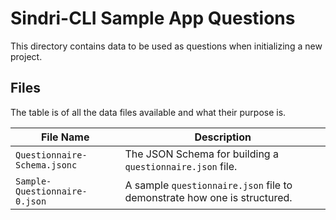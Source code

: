 # Sindri-CLI Sample App Questions

This directory contains data to be used as questions when initializing a new project.

## Files

The table is of all the data files available and what their purpose is.

| File Name                     | Description                                                              |
| ----------------------------- | ------------------------------------------------------------------------ |
| `Questionnaire-Schema.jsonc`  | The JSON Schema for building a `questionnaire.json` file.                |
| `Sample-Questionnaire-0.json` | A sample `questionnaire.json` file to demonstrate how one is structured. |

